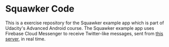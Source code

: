 # Squawker Code

This is a exercise repository for the Squawker example app which is part of Udacity's Advanced Android course. The Squawker example app uses Firebase Cloud Messenger to receive Twitter-like messages, sent from [this server](https://squawkerfcmserver.udacity.com/), in real time. 
